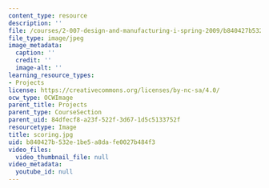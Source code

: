 ```yaml
---
content_type: resource
description: ''
file: /courses/2-007-design-and-manufacturing-i-spring-2009/b840427b532e1be5a8dafe0027b484f3_scoring.jpg
file_type: image/jpeg
image_metadata:
  caption: ''
  credit: ''
  image-alt: ''
learning_resource_types:
- Projects
license: https://creativecommons.org/licenses/by-nc-sa/4.0/
ocw_type: OCWImage
parent_title: Projects
parent_type: CourseSection
parent_uid: 84dfecf8-a23f-522f-3d67-1d5c5133752f
resourcetype: Image
title: scoring.jpg
uid: b840427b-532e-1be5-a8da-fe0027b484f3
video_files:
  video_thumbnail_file: null
video_metadata:
  youtube_id: null
---
```

